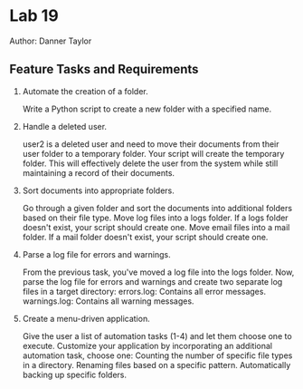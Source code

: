 # Lab 19

Author: Danner Taylor

## Feature Tasks and Requirements

1. Automate the creation of a folder.

    Write a Python script to create a new folder with a specified name.

2. Handle a deleted user.

    user2 is a deleted user and need to move their documents from their user folder to a temporary folder. Your script will create the temporary folder. This will effectively delete the user from the system while still maintaining a record of their documents.

3. Sort documents into appropriate folders.

    Go through a given folder and sort the documents into additional folders based on their file type.
    Move log files into a logs folder. If a logs folder doesn't exist, your script should create one.
    Move email files into a mail folder. If a mail folder doesn't exist, your script should create one.

4. Parse a log file for errors and warnings.

    From the previous task, you've moved a log file into the logs folder. Now, parse the log file for errors and warnings and create two separate log files in a target directory:
    errors.log: Contains all error messages.
    warnings.log: Contains all warning messages.

5. Create a menu-driven application.

    Give the user a list of automation tasks (1-4) and let them choose one to execute. Customize your application by incorporating an additional automation task, choose one:
    Counting the number of specific file types in a directory.
    Renaming files based on a specific pattern.
    Automatically backing up specific folders.

